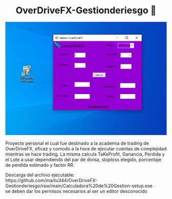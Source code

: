 <div align="center">
<h1 align="center">OverDriveFX-Gestionderiesgo 👋</h1>
</div>
<div align="center">
<img src="muestra.png">
</div>
<p>
Proyecto personal el cual fue destinado a la academia de trading de OverDriveFX, eficaz y comodo a la hora de ejecutar cuentas de complejidad mientras se hace trading. 
La misma calcula TaKeProfit, Ganancia, Perdida  y el Lote a usar dependiendo del par de divisa, stoploss elegido, porcentaje de perdida estimado y factor RR. 
</p>
<p>
Descarga del archivo ejecutable: <br>
https://github.com/martu344/OverDriveFX-Gestionderiesgo/raw/main/Calculadora%20de%20Gestion-setup.exe <br>
se deben dar los permisos necesarios al ser un editor desconocido
</p>


